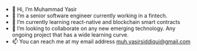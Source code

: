 - 👋 Hi, I’m Muhammad Yasir
- 👀 I’m a senior software engineer currently working in a fintech.
- 🌱 I’m currently learning react-native and blockchain smart contracts
- 💞️ I’m looking to collaborate on any new emerging technology. Any ongoing project that has a wide learning curve.
- 📫 You can reach me at my email address muh.yasirsiddiqui@gmail.com

<!---
muhyasirsiddiqui/muhyasirsiddiqui is a ✨ special ✨ repository because its `README.md` (this file) appears on your GitHub profile.
You can click the Preview link to take a look at your changes.
--->
